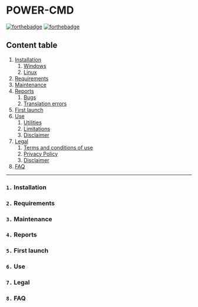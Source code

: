 # POWER-CMD

[![forthebadge](http://forthebadge.com/images/badges/made-with-python.svg)](http://forthebadge.com)
[![forthebadge](http://forthebadge.com/images/badges/built-with-love.svg)](http://forthebadge.com)

## Content table

1. [Installation]()
   1. [Windows]()
   2. [Linux]()
2. [Requirements]()
3. [Maintenance]()
4. [Reports]()
   1. [Bugs]()
   2. [Translation errors]()
5. [First launch]()
6. [Use]()
   1. [Utilities]()
   2. [Limitations]()
   3. [Disclaimer]()
7. [Legal]()
   1. [Terms and conditions of use]()
   2. [Privacy Policy]()
   3. [Disclaimer]()
8. [FAQ]()

<!--
<details><summary><b>Summary</b></summary>

Example

</details>

-->

---

### `1.` Installation
### `2.` Requirements
### `3.` Maintenance
### `4.` Reports
### `5.` First launch
### `6.` Use
### `7.` Legal
### `8.` FAQ